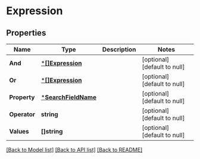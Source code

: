# Expression

## Properties
Name | Type | Description | Notes
------------ | ------------- | ------------- | -------------
**And** | [***[]Expression**](array.md) |  | [optional] [default to null]
**Or** | [***[]Expression**](array.md) |  | [optional] [default to null]
**Property** | [***SearchFieldName**](SearchFieldName.md) |  | [optional] [default to null]
**Operator** | **string** |  | [optional] [default to null]
**Values** | **[]string** |  | [optional] [default to null]

[[Back to Model list]](../README.md#documentation-for-models) [[Back to API list]](../README.md#documentation-for-api-endpoints) [[Back to README]](../README.md)

